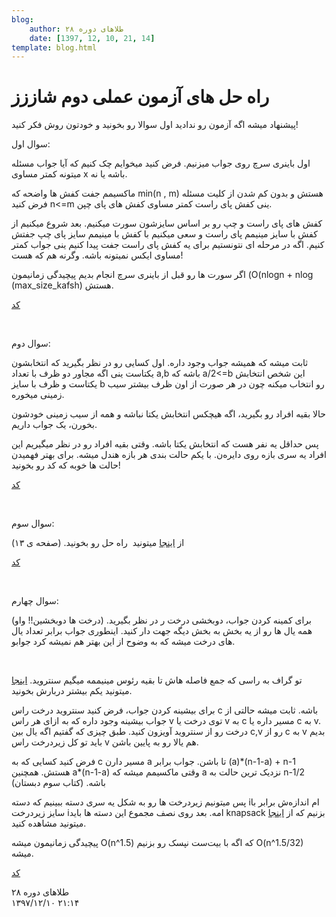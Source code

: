 ```yaml
---
blog:
    author: طلاهای دوره ۲۸
    date: [1397, 12, 10, 21, 14]
template: blog.html
---
```

# راه حل های آزمون عملی دوم شاززز

<div class="cnt">
<p>پیشنهاد میشه اگه آزمون رو ندادید اول سوالا رو بخونید و خودتون روش فکر کنید!</p>
<p></p>
<p>سوال اول:</p>
<p>اول باینری سرچ روی جواب میزنیم. فرض کنید میخوایم چک کنیم که آیا جواب مسئله میتونه کمتر مساوی x باشه یا نه.</p>
<p>ماکسیمم
 جفت کفش ها واضحه که min(n , m) هستش و بدون کم شدن از کلیت مسئله فرض 
کنید n&lt;=m ینی کفش پای راست کمتر مساوی کفش های پای چپن.<br/></p>
<p>کفش
 های پای راست و چپ رو بر اساس سایزشون سورت میکنیم. بعد شروع میکنیم از 
کفش با سایز مینیمم پای راست و سعی میکنیم با کفش با مینیمم سایز پای چپ 
جفتش کنیم. اگه در مرحله ای نتونستیم برای یه کفش پای راست جفت پیدا کنیم 
ینی جواب کمتر مساوی ایکس نمیتونه باشه. وگرنه هم که هست!</p>
<p>اگر سورت ها رو قبل از باینری سرچ انجام بدیم پیچیدگی زمانیمون (O(nlogn + nlog (max_size_kafsh) هستش.<br/></p>
<p><a href="https://paste.ubuntu.com/p/CCbwV9TGXD/" target="_blank">کد</a><br/></p>
<p><br/></p>
<p>سوال دوم:</p>
<p>ثابت
 میشه که همیشه جواب وجود داره. اول کسایی رو در نظر بگیرید که انتخابشون 
یکتاست ینی اگه مجاور دو ظرف با تعداد a,b باشه که a/2&lt;=b این شخص 
انتخابش یکتاست و ظرف با سایز b رو انتخاب میکنه چون در هر صورت از اون ظرف
 بیشتر سیب زمینی میخوره.</p>
<p>حالا بقیه افراد رو بگیرید، اگه هیچکس انتخابش یکتا نباشه و همه از سیب زمینی خودشون بخورن، یک جواب داریم.</p>
<p>پس
 حداقل یه نفر هست که انتخابش یکتا باشه. وقتی بقیه افراد رو در نظر 
میگیریم این افراد یه سری بازه روی دایره‌ن. با یکم حالت بندی هر بازه هندل
 میشه. برای بهتر فهمیدن حالت ها خوبه که کد رو بخونید!</p>
<p><a href="https://paste.ubuntu.com/p/7xkqN3mBMM/" target="_blank">کد</a><br/></p>
<p><br/></p>
<p>سوال سوم:</p>
<p>از <a href="http://agc005.contest.atcoder.jp/data/agc/005/editorial.pdf" target="_blank">اینجا</a> میتونید  راه حل رو بخونید. (صفحه ی ۱۳)</p>
<p><a href="https://paste.ubuntu.com/p/vJZ4zWNrDv/" target="_blank">کد<br/></a></p>
<p><br/></p>
<p>سوال چهارم:</p>
<p>برای
 کمینه کردن جواب، دوبخشی درخت ر در نظر بگیرید. (درخت ها دوبخشین!! واو) 
همه یال ها رو از یه بخش به بخش دیگه جهت دار کنید. اینطوری جواب برابر 
تعداد یال های درخت میشه که به وضوح از این بهتر هم نمیشه کرد جوابو.</p>
<p><br/></p>
<p>تو گراف به راسی که جمع فاصله هاش تا بقیه رئوس مینیممه میگیم سنتروید. <a href="https://codeforces.com/blog/entry/57593" target="_blank">اینجا</a> میتونید یکم بیشتر دربارش بخونید.<br/></p>
<p>برای
 بیشینه کردن جواب، فرض کنید سنتروید درخت راس c باشه. ثابت میشه حالتی از 
جواب بیشینه وجود داره که به ازای هر راس v توی درخت یا v به c مسیر داره 
یا c به v. درخت رو از سنتروید آویزون کنید. طبق چیزی که گفتیم اگه یال بین
 c,v رو از c به v بدیم باید تو کل زیردرخت راس v هم یالا رو به پایین 
باشن.</p>
<p>فرض کنید کسایی که به c مسیر دارن a تا 
باشن. جواب برابر (a)*(n-1-a) + n-1 هستش. همچنین a*(n-1-a) وقتی ماکسیمم 
میشه که a نزدیک ترین حالت به n-1/2 باشه. (کتاب سوم دبستان)<br/></p>
<p>پس
 میتونیم زیردرخت ها رو به شکل یه سری دسته ببینیم که دسته iام اندازه‌ش 
برابر با سایز زیردرخت iامه. بعد روی نصف مجموع این دسته ها باید knapsack 
بزنیم که از <a href="https://codeforces.com/blog/entry/59606" target="_blank">اینجا</a> میتونید مشاهده کنید. <br/></p>
<p>پیچیدگی زمانیمون میشه O(n^1.5) که اگه با بیت‌ست نپسک رو بزنیم O(n^1.5/32) میشه.</p>
<p><a href="https://paste.ubuntu.com/p/ht2BpzFVBm/" target="_blank">کد<br/></a></p>
</div>

<div class="blog-info">
    <div class="blog-author">طلاهای دوره ۲۸</div>
    <div class="blog-date">۱۳۹۷/۱۲/۱۰ ۲۱:۱۴</div>
</div>

